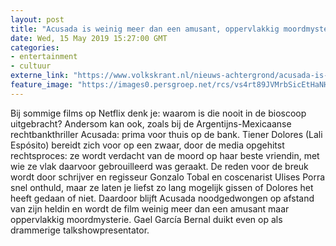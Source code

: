 ```yaml
---
layout: post
title: "Acusada is weinig meer dan een amusant, oppervlakkig moordmysterie ★★★☆☆"
date: Wed, 15 May 2019 15:27:00 GMT
categories: 
- entertainment 
- cultuur 
externe_link: "https://www.volkskrant.nl/nieuws-achtergrond/acusada-is-weinig-meer-dan-een-amusant-oppervlakkig-moordmysterie~b0d78dc49/"
feature_image: "https://images0.persgroep.net/rcs/vs4rt89JVMrbSicEtHaNHYQ3a3M/diocontent/148421717/_focus/0.5/0.5/_fill/320/320?appId=93a17a8fd81db0de025c8abd1cca1279&quality=0.85"
---
```


Bij sommige films op Netflix denk je: waarom is die nooit in de bioscoop uitgebracht? Andersom kan ook, zoals bij de Argentijns-Mexicaanse rechtbankthriller Acusada: prima voor thuis op de bank. Tiener Dolores (Lali Espósito) bereidt zich voor op een zwaar, door de media opgehitst rechtsproces: ze wordt verdacht van de moord op haar beste vriendin, met wie ze vlak daarvoor gebrouilleerd was geraakt. De reden voor de breuk wordt door schrijver en regisseur Gonzalo Tobal en coscenarist Ulises Porra snel onthuld, maar ze laten je liefst zo lang mogelijk gissen of Dolores het heeft gedaan of niet. Daardoor blijft Acusada noodgedwongen op afstand van zijn heldin en wordt de film weinig meer dan een amusant maar oppervlakkig moordmysterie. Gael García Bernal duikt even op als drammerige talkshowpresentator.

